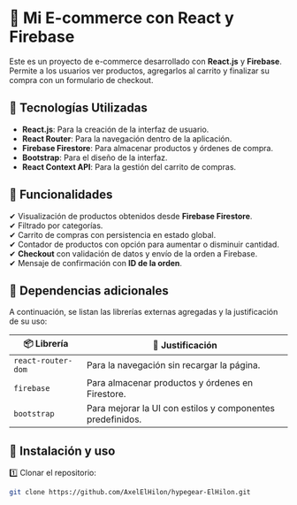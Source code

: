 # 🛒 Mi E-commerce con React y Firebase

Este es un proyecto de e-commerce desarrollado con **React.js** y **Firebase**. Permite a los usuarios ver productos, agregarlos al carrito y finalizar su compra con un formulario de checkout.

## 🚀 Tecnologías Utilizadas
- **React.js**: Para la creación de la interfaz de usuario.
- **React Router**: Para la navegación dentro de la aplicación.
- **Firebase Firestore**: Para almacenar productos y órdenes de compra.
- **Bootstrap**: Para el diseño de la interfaz.
- **React Context API**: Para la gestión del carrito de compras.

## 📌 Funcionalidades
✔ Visualización de productos obtenidos desde **Firebase Firestore**.  
✔ Filtrado por categorías.  
✔ Carrito de compras con persistencia en estado global.  
✔ Contador de productos con opción para aumentar o disminuir cantidad.  
✔ **Checkout** con validación de datos y envío de la orden a Firebase.  
✔ Mensaje de confirmación con **ID de la orden**.  

## 🔗 Dependencias adicionales
A continuación, se listan las librerías externas agregadas y la justificación de su uso:

| 📦 Librería | 📄 Justificación |
|------------|----------------|
| `react-router-dom` | Para la navegación sin recargar la página. |
| `firebase` | Para almacenar productos y órdenes en Firestore. |
| `bootstrap` | Para mejorar la UI con estilos y componentes predefinidos. |

## 📜 Instalación y uso
1️⃣ Clonar el repositorio:
```sh
git clone https://github.com/AxelElHilon/hypegear-ElHilon.git